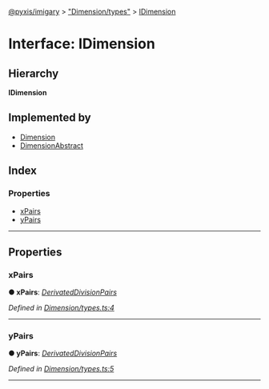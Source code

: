[@pyxis/imigary](../README.md) > ["Dimension/types"](../modules/_dimension_types_.md) > [IDimension](../interfaces/_dimension_types_.idimension.md)

# Interface: IDimension

## Hierarchy

**IDimension**

## Implemented by

* [Dimension](../classes/_dimension_dimension_.dimension.md)
* [DimensionAbstract](../classes/_dimension_dimensionabstract_.dimensionabstract.md)

## Index

### Properties

* [xPairs](_dimension_types_.idimension.md#xpairs)
* [yPairs](_dimension_types_.idimension.md#ypairs)

---

## Properties

<a id="xpairs"></a>

###  xPairs

**● xPairs**: *[DerivatedDivisionPairs](../modules/_division_types_.md#derivateddivisionpairs)*

*Defined in [Dimension/types.ts:4](https://github.com/creaux/pyxis/blob/42c6131/packages/imigary/src/Dimension/types.ts#L4)*

___
<a id="ypairs"></a>

###  yPairs

**● yPairs**: *[DerivatedDivisionPairs](../modules/_division_types_.md#derivateddivisionpairs)*

*Defined in [Dimension/types.ts:5](https://github.com/creaux/pyxis/blob/42c6131/packages/imigary/src/Dimension/types.ts#L5)*

___

